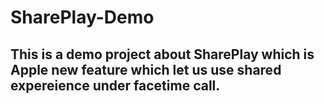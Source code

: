 # SharePlay-Demo

## This is a demo project about SharePlay which is Apple new feature which let us use shared expereience under facetime call.
